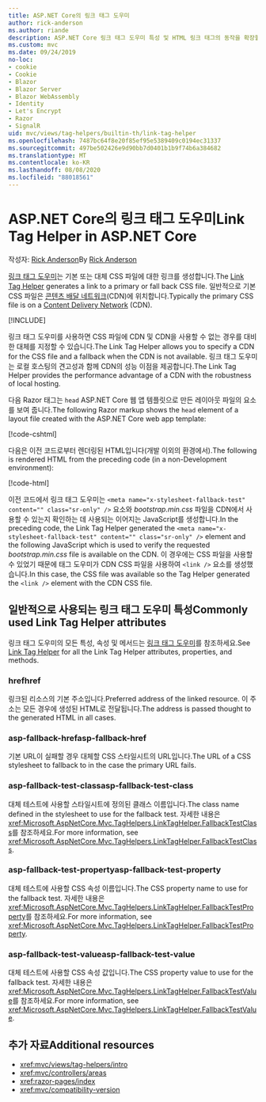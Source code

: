 ```yaml
---
title: ASP.NET Core의 링크 태그 도우미
author: rick-anderson
ms.author: riande
description: ASP.NET Core 링크 태그 도우미 특성 및 HTML 링크 태그의 동작을 확장할 때 각 특성이 담당하는 역할을 확인합니다.
ms.custom: mvc
ms.date: 09/24/2019
no-loc:
- cookie
- Cookie
- Blazor
- Blazor Server
- Blazor WebAssembly
- Identity
- Let's Encrypt
- Razor
- SignalR
uid: mvc/views/tag-helpers/builtin-th/link-tag-helper
ms.openlocfilehash: 7487bc64f8e20f85ef95e5389409c0194ec31337
ms.sourcegitcommit: 497be502426e9d90bb7d0401b1b9f74b6a384682
ms.translationtype: MT
ms.contentlocale: ko-KR
ms.lasthandoff: 08/08/2020
ms.locfileid: "88018561"
---
```

# <a name="link-tag-helper-in-aspnet-core"></a><span data-ttu-id="d4fb8-103">ASP.NET Core의 링크 태그 도우미</span><span class="sxs-lookup"><span data-stu-id="d4fb8-103">Link Tag Helper in ASP.NET Core</span></span>

<span data-ttu-id="d4fb8-104">작성자: [Rick Anderson](https://twitter.com/RickAndMSFT)</span><span class="sxs-lookup"><span data-stu-id="d4fb8-104">By [Rick Anderson](https://twitter.com/RickAndMSFT)</span></span>

<span data-ttu-id="d4fb8-105">[링크 태그 도우미](xref:Microsoft.AspNetCore.Mvc.TagHelpers.LinkTagHelper)는 기본 또는 대체 CSS 파일에 대한 링크를 생성합니다.</span><span class="sxs-lookup"><span data-stu-id="d4fb8-105">The [Link Tag Helper](xref:Microsoft.AspNetCore.Mvc.TagHelpers.LinkTagHelper) generates a link to a primary or fall back CSS file.</span></span> <span data-ttu-id="d4fb8-106">일반적으로 기본 CSS 파일은 [콘텐츠 배달 네트워크](/office365/enterprise/content-delivery-networks#what-exactly-is-a-cdn)(CDN)에 위치합니다.</span><span class="sxs-lookup"><span data-stu-id="d4fb8-106">Typically the primary CSS file is on a [Content Delivery Network](/office365/enterprise/content-delivery-networks#what-exactly-is-a-cdn) (CDN).</span></span>

[!INCLUDE[](~/includes/cdn.md)]

<span data-ttu-id="d4fb8-107">링크 태그 도우미를 사용하면 CSS 파일에 CDN 및 CDN을 사용할 수 없는 경우를 대비한 대체를 지정할 수 있습니다.</span><span class="sxs-lookup"><span data-stu-id="d4fb8-107">The Link Tag Helper allows you to specify a CDN for the CSS file and a fallback when the CDN is not available.</span></span> <span data-ttu-id="d4fb8-108">링크 태그 도우미는 로컬 호스팅의 견고성과 함께 CDN의 성능 이점을 제공합니다.</span><span class="sxs-lookup"><span data-stu-id="d4fb8-108">The Link Tag Helper provides the performance advantage of a CDN with the robustness of local hosting.</span></span>

<span data-ttu-id="d4fb8-109">다음 Razor 태그는 `head` ASP.NET Core 웹 앱 템플릿으로 만든 레이아웃 파일의 요소를 보여 줍니다.</span><span class="sxs-lookup"><span data-stu-id="d4fb8-109">The following Razor markup shows the `head` element of a layout file created with the ASP.NET Core web app template:</span></span>

[!code-cshtml[](link-tag-helper/sample/_Layout.cshtml?name=snippet)]

<span data-ttu-id="d4fb8-110">다음은 이전 코드로부터 렌더링된 HTML입니다(개발 이외의 환경에서).</span><span class="sxs-lookup"><span data-stu-id="d4fb8-110">The following is rendered HTML from the preceding code (in a non-Development environment):</span></span>

[!code-html[](link-tag-helper/sample/HtmlPage1.html)]

<span data-ttu-id="d4fb8-111">이전 코드에서 링크 태그 도우미는 `<meta name="x-stylesheet-fallback-test" content="" class="sr-only" />` 요소와 *bootstrap.min.css* 파일을 CDN에서 사용할 수 있는지 확인하는 데 사용되는 이어지는 JavaScript를 생성합니다.</span><span class="sxs-lookup"><span data-stu-id="d4fb8-111">In the preceding code, the Link Tag Helper generated the `<meta name="x-stylesheet-fallback-test" content="" class="sr-only" />` element and the following JavaScript which is used to verify the requested *bootstrap.min.css* file is available on the CDN.</span></span> <span data-ttu-id="d4fb8-112">이 경우에는 CSS 파일을 사용할 수 있었기 때문에 태그 도우미가 CDN CSS 파일을 사용하여 `<link />` 요소를 생성했습니다.</span><span class="sxs-lookup"><span data-stu-id="d4fb8-112">In this case, the CSS file was available so the Tag Helper generated the `<link />` element with the CDN CSS file.</span></span>

## <a name="commonly-used-link-tag-helper-attributes"></a><span data-ttu-id="d4fb8-113">일반적으로 사용되는 링크 태그 도우미 특성</span><span class="sxs-lookup"><span data-stu-id="d4fb8-113">Commonly used Link Tag Helper attributes</span></span>

<span data-ttu-id="d4fb8-114">링크 태그 도우미의 모든 특성, 속성 및 메서드는 [링크 태그 도우미](xref:Microsoft.AspNetCore.Mvc.TagHelpers.LinkTagHelper)를 참조하세요.</span><span class="sxs-lookup"><span data-stu-id="d4fb8-114">See [Link Tag Helper](xref:Microsoft.AspNetCore.Mvc.TagHelpers.LinkTagHelper)  for all the Link Tag Helper attributes, properties, and methods.</span></span>

### <a name="href"></a><span data-ttu-id="d4fb8-115">href</span><span class="sxs-lookup"><span data-stu-id="d4fb8-115">href</span></span>

<span data-ttu-id="d4fb8-116">링크된 리소스의 기본 주소입니다.</span><span class="sxs-lookup"><span data-stu-id="d4fb8-116">Preferred address of the linked resource.</span></span> <span data-ttu-id="d4fb8-117">이 주소는 모든 경우에 생성된 HTML로 전달됩니다.</span><span class="sxs-lookup"><span data-stu-id="d4fb8-117">The address is passed thought to the generated HTML in all cases.</span></span>

### <a name="asp-fallback-href"></a><span data-ttu-id="d4fb8-118">asp-fallback-href</span><span class="sxs-lookup"><span data-stu-id="d4fb8-118">asp-fallback-href</span></span>

<span data-ttu-id="d4fb8-119">기본 URL이 실패할 경우 대체할 CSS 스타일시트의 URL입니다.</span><span class="sxs-lookup"><span data-stu-id="d4fb8-119">The URL of a CSS stylesheet to fallback to in the case the primary URL fails.</span></span>

### <a name="asp-fallback-test-class"></a><span data-ttu-id="d4fb8-120">asp-fallback-test-class</span><span class="sxs-lookup"><span data-stu-id="d4fb8-120">asp-fallback-test-class</span></span>

<span data-ttu-id="d4fb8-121">대체 테스트에 사용할 스타일시트에 정의된 클래스 이름입니다.</span><span class="sxs-lookup"><span data-stu-id="d4fb8-121">The class name defined in the stylesheet to use for the fallback test.</span></span> <span data-ttu-id="d4fb8-122">자세한 내용은 <xref:Microsoft.AspNetCore.Mvc.TagHelpers.LinkTagHelper.FallbackTestClass>를 참조하세요.</span><span class="sxs-lookup"><span data-stu-id="d4fb8-122">For more information, see <xref:Microsoft.AspNetCore.Mvc.TagHelpers.LinkTagHelper.FallbackTestClass>.</span></span>

### <a name="asp-fallback-test-property"></a><span data-ttu-id="d4fb8-123">asp-fallback-test-property</span><span class="sxs-lookup"><span data-stu-id="d4fb8-123">asp-fallback-test-property</span></span>

<span data-ttu-id="d4fb8-124">대체 테스트에 사용할 CSS 속성 이름입니다.</span><span class="sxs-lookup"><span data-stu-id="d4fb8-124">The CSS property name to use for the fallback test.</span></span> <span data-ttu-id="d4fb8-125">자세한 내용은 <xref:Microsoft.AspNetCore.Mvc.TagHelpers.LinkTagHelper.FallbackTestProperty>를 참조하세요.</span><span class="sxs-lookup"><span data-stu-id="d4fb8-125">For more information, see <xref:Microsoft.AspNetCore.Mvc.TagHelpers.LinkTagHelper.FallbackTestProperty>.</span></span>

### <a name="asp-fallback-test-value"></a><span data-ttu-id="d4fb8-126">asp-fallback-test-value</span><span class="sxs-lookup"><span data-stu-id="d4fb8-126">asp-fallback-test-value</span></span>

<span data-ttu-id="d4fb8-127">대체 테스트에 사용할 CSS 속성 값입니다.</span><span class="sxs-lookup"><span data-stu-id="d4fb8-127">The CSS property value to use for the fallback test.</span></span> <span data-ttu-id="d4fb8-128">자세한 내용은 <xref:Microsoft.AspNetCore.Mvc.TagHelpers.LinkTagHelper.FallbackTestValue>를 참조하세요.</span><span class="sxs-lookup"><span data-stu-id="d4fb8-128">For more information, see <xref:Microsoft.AspNetCore.Mvc.TagHelpers.LinkTagHelper.FallbackTestValue>.</span></span>

## <a name="additional-resources"></a><span data-ttu-id="d4fb8-129">추가 자료</span><span class="sxs-lookup"><span data-stu-id="d4fb8-129">Additional resources</span></span>

* <xref:mvc/views/tag-helpers/intro>
* <xref:mvc/controllers/areas>
* <xref:razor-pages/index>
* <xref:mvc/compatibility-version>
